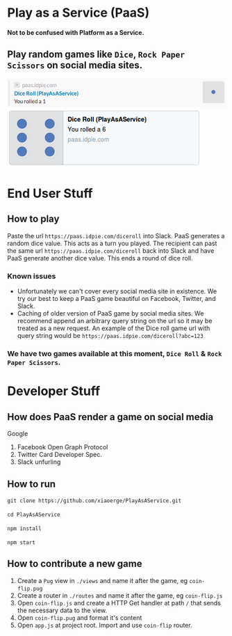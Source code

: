 # Play as a Service (PaaS)
#### Not to be confused with Platform as a Service.

## Play random games like `Dice`, `Rock Paper Scissors` on social media sites.
 
![Slack](https://raw.githubusercontent.com/xiaoerge/PlayAsAService/master/screenshot/paas_dice_roll_slack.png)
![Twitter](https://raw.githubusercontent.com/xiaoerge/PlayAsAService/master/screenshot/paas_dice_roll_twitter.png)

# End User Stuff
## How to play

Paste the url `https://paas.idpie.com/diceroll` into Slack. PaaS generates a random dice value. 
This acts as a turn you played. The recipient can past the same url `https://paas.idpie.com/diceroll` back into Slack
and have PaaS generate another dice value. This ends a round of dice roll. 

### Known issues
- Unfortunately we can't cover every social media site in existence. 
We try our best to keep a PaaS game beautiful on Facebook, Twitter, and Slack.
- Caching of older version of PaaS game by social media sites. 
We recommend append an arbitrary query string on the url so it may be treated as a new request. 
An example of the Dice roll game url with query string would be `https://paas.idpie.com/diceroll?abc=123`

### We have two games available at this moment, `Dice Roll` & `Rock Paper Scissors`.


# Developer Stuff 

## How does PaaS render a game on social media

Google 

1. Facebook Open Graph Protocol 
2. Twitter Card Developer Spec.
3. Slack unfurling

## How to run
```
git clone https://github.com/xiaoerge/PlayAsAService.git

cd PlayAsAService

npm install

npm start
```

## How to contribute a new game
1. Create a `Pug` view in `./views` and name it after the game, eg `coin-flip.pug`
2. Create a router in `./routes` and name it after the game, eg `coin-flip.js`
3. Open `coin-flip.js` and create a HTTP Get handler at path `/` that sends the necessary data to the view.
4. Open `coin-flip.pug` and format it's content
5. Open `app.js` at project root. Import and use `coin-flip` router.